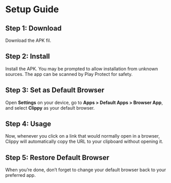 # Setup Guide

## Step 1: Download
Download the APK fil.

## Step 2: Install
Install the APK. You may be prompted to allow installation from unknown sources. The app can be scanned by Play Protect for safety.

## Step 3: Set as Default Browser
Open **Settings** on your device, go to **Apps > Default Apps > Browser App**, and select **Clippy** as your default browser.

## Step 4: Usage
Now, whenever you click on a link that would normally open in a browser, Clippy will automatically copy the URL to your clipboard without opening it.

## Step 5: Restore Default Browser
When you’re done, don’t forget to change your default browser back to your preferred app.
